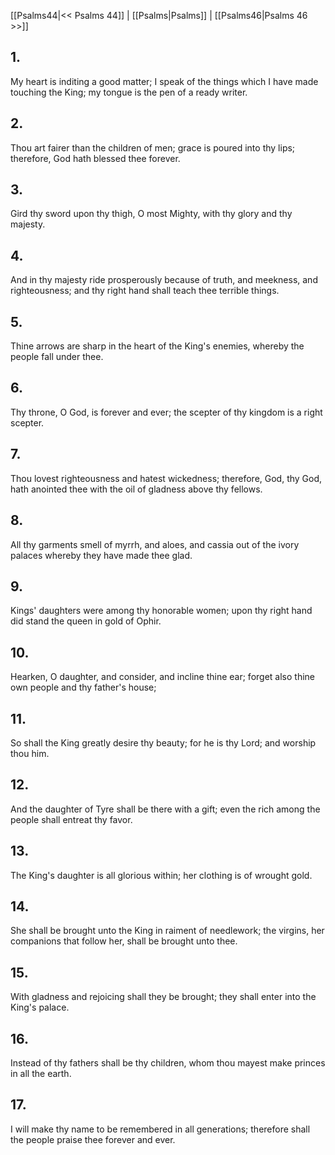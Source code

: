 [[Psalms44|<< Psalms 44]] | [[Psalms|Psalms]] | [[Psalms46|Psalms 46 >>]]
## 1.
My heart is inditing a good matter; I speak of the things which I have made touching the King; my tongue is the pen of a ready writer.
## 2.
Thou art fairer than the children of men; grace is poured into thy lips; therefore, God hath blessed thee forever.
## 3.
Gird thy sword upon thy thigh, O most Mighty, with thy glory and thy majesty.
## 4.
And in thy majesty ride prosperously because of truth, and meekness, and righteousness; and thy right hand shall teach thee terrible things.
## 5.
Thine arrows are sharp in the heart of the King\'s enemies, whereby the people fall under thee.
## 6.
Thy throne, O God, is forever and ever; the scepter of thy kingdom is a right scepter.
## 7.
Thou lovest righteousness and hatest wickedness; therefore, God, thy God, hath anointed thee with the oil of gladness above thy fellows.
## 8.
All thy garments smell of myrrh, and aloes, and cassia out of the ivory palaces whereby they have made thee glad.
## 9.
Kings\' daughters were among thy honorable women; upon thy right hand did stand the queen in gold of Ophir.
## 10.
Hearken, O daughter, and consider, and incline thine ear; forget also thine own people and thy father\'s house;
## 11.
So shall the King greatly desire thy beauty; for he is thy Lord; and worship thou him.
## 12.
And the daughter of Tyre shall be there with a gift; even the rich among the people shall entreat thy favor.
## 13.
The King\'s daughter is all glorious within; her clothing is of wrought gold.
## 14.
She shall be brought unto the King in raiment of needlework; the virgins, her companions that follow her, shall be brought unto thee.
## 15.
With gladness and rejoicing shall they be brought; they shall enter into the King\'s palace.
## 16.
Instead of thy fathers shall be thy children, whom thou mayest make princes in all the earth.
## 17.
I will make thy name to be remembered in all generations; therefore shall the people praise thee forever and ever.

